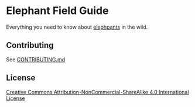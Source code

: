 # Elephant Field Guide

Everything you need to know about [elephpants](http://php.net/elephpant.php) in the wild.

## Contributing

See [CONTRIBUTING.md](CONTRIBUTING.md)

## License

[Creative Commons
Attribution-NonCommercial-ShareAlike 4.0 International License](http://creativecommons.org/licenses/by-nc-sa/4.0/)

